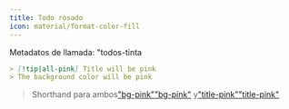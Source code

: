 ```yaml
---
title: Todo rosado
icon: material/format-color-fill
---
```


Metadatos de llamada: "todos-tinta

```md
> [!tip|all-pink] Title will be pink
> The background color will be pink
```
> Shorthand para ambos["bg-pink"](../bg-styling/page-6.md)["bg-pink"](../bg-styling/page-6.md)
> y["title-pink"](../title-styling/page-6.md)["title-pink"](../title-styling/page-6.md)

